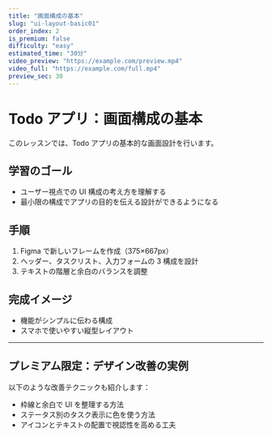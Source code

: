 ```yaml
---
title: "画面構成の基本"
slug: "ui-layout-basic01"
order_index: 2
is_premium: false
difficulty: "easy"
estimated_time: "30分"
video_preview: "https://example.com/preview.mp4"
video_full: "https://example.com/full.mp4"
preview_sec: 30
---
```


# Todo アプリ：画面構成の基本

このレッスンでは、Todo アプリの基本的な画面設計を行います。

## 学習のゴール

- ユーザー視点での UI 構成の考え方を理解する
- 最小限の構成でアプリの目的を伝える設計ができるようになる

## 手順

1. Figma で新しいフレームを作成（375×667px）
2. ヘッダー、タスクリスト、入力フォームの 3 構成を設計
3. テキストの階層と余白のバランスを調整

## 完成イメージ

- 機能がシンプルに伝わる構成
- スマホで使いやすい縦型レイアウト

---

<!-- PREMIUM_ONLY -->

## プレミアム限定：デザイン改善の実例

以下のような改善テクニックも紹介します：

- 枠線と余白で UI を整理する方法
- ステータス別のタスク表示に色を使う方法
- アイコンとテキストの配置で視認性を高める工夫
